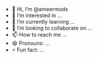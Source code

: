 - 👋 Hi, I’m @ameermods
- 👀 I’m interested in ...
- 🌱 I’m currently learning ...
- 💞️ I’m looking to collaborate on ...
- 📫 How to reach me ...
- 😄 Pronouns: ...
- ⚡ Fun fact: ...

<!---
ameermods/ameermods is a ✨ special ✨ repository because its `README.md` (this file) appears on your GitHub profile.
You can click the Preview link to take a look at your changes.
--->
